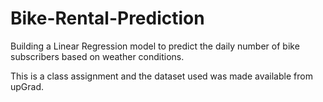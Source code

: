 # Bike-Rental-Prediction
Building a Linear Regression model to predict the daily number of bike subscribers based on weather conditions.

This is a class assignment and the dataset used was made available from upGrad.
